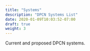 ```yaml
---
title: "Systems"
description: "DPCN Systems List"
date: 2020-01-09T10:03:52-07:00
draft: true
weight: 3
---
```


Current and proposed DPCN systems.